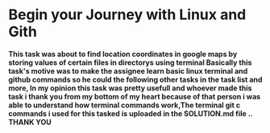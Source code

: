 # Begin your Journey with Linux and Gith

**This  task was about to find location coordinates in google maps by storing values of certain files in directorys using terminal
   Basically this task's motive was to make the assignee learn basic  linux terminal and github commands so he could the following other tasks in the task list and    more, In my opinion this task was pretty usefull and whoever made this task i thank you from my bottom of my heart because of that person i was able to              understand how terminal commands work,The terminal git c commands i used for this tasked is uploaded in the SOLUTION.md file .. THANK YOU** 
